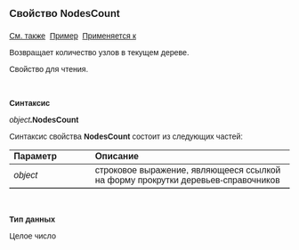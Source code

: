 <html>
<head>
<title>Текущее дерево\NodesCount</title>
</head>

<body>

<p><strong><font size="4" face="Arial">Свойство NodesCount<br>
<br>
</font></strong><font face="Arial"><a href="../FrmEditTree.html">См. 
также</a>&nbsp;
<u>Пример</u>&nbsp; <a href="../FrmEditTree.html">Применяется к</a></font></p>

<p><font face="Arial">Возвращает количество узлов в текущем дереве.</font></p>

<p><font face="Arial">Свойство для чтения. </font></p>

<p class="label">&nbsp;</p>

<p class="label"><font face="Arial"><b>Синтаксис</b></font></p>

<p><font face="Arial"><em>object</em><strong>.NodesCount</strong></font></p>

<p><font face="Arial">Синтаксис свойства <strong>NodesCount</strong>
состоит из следующих частей:</font></p>

<table border="1" cellPadding="5" cols="2" frame="below" rules="rows">
<TBODY>
  <tr vAlign="top">
    <td class="label" width="29%"><font face="Arial"><b>Параметр</b></font></td>
    <td class="label" width="71%"><font face="Arial"><strong>Описание</strong></font></td>
  </tr>
  <tr>
    <td width="29%"><font face="Arial"><em>object</em></font></td>
    <td width="71%"><font face="Arial">строковое выражение, являющееся 
	ссылкой на форму прокрутки деревьев-справочников</font></td>
  </tr>
</TBODY>
</table>

<p class="label">&nbsp;</p>

<p class="label"><font face="Arial"><b>Тип данных</b></font></p>

<p class="label"><font face="Arial">Целое число</font></p>
</body>
</html>

